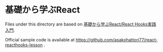 # 基礎から学ぶReact
Files under this directory are based on [基礎から学ぶReact/React Hooks実践入門](https://books.google.co.jp/books/about/?id=vn6LzgEACAAJ).

Official sample code is available at https://github.com/asakohattori77/react-reacthooks-lesson .

